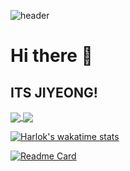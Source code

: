 ![header](https://capsule-render.vercel.app/api?type=slice)

# Hi there 👋
## ITS JIYEONG!
<a href="https://github.com/anuraghazra/github-readme-stats"><img align="center" src="https://github-readme-stats.vercel.app/api?username=jiyeong08&count_private=true&show_icons=true&theme=rose&hide_border=true" />
</a>
<a href="https://github.com/anuraghazra/github-readme-stats"><img align="center" src="https://github-readme-stats.vercel.app/api/top-langs/?username=jiyeong08&layout=compact&theme=moltack&hide_border=true&hide_title=true" />
</a>

[![Harlok's wakatime stats](https://github-readme-stats.vercel.app/api/wakatime?username=jiyeong08)](https://github.com/anuraghazra/github-readme-stats)

[![Readme Card](https://github-readme-stats.vercel.app/api/pin/?username=jiyeong08&repo=jiyeong08)](https://github.com/anuraghazra/github-readme-stats)

<!--
**jiyeong08/jiyeong08** is a ✨ _special_ ✨ repository because its `README.md` (this file) appears on your GitHub profile.

Here are some ideas to get you started:

- 🔭 I’m currently working on ...
- 🌱 I’m currently learning ...
- 👯 I’m looking to collaborate on ...
- 🤔 I’m looking for help with ...
- 💬 Ask me about ...
- 📫 How to reach me: ...
- 😄 Pronouns: ...
- ⚡ Fun fact: ...
-->
